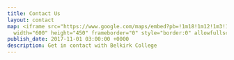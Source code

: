 ```yaml
---
title: Contact Us
layout: contact
map: <iframe src="https://www.google.com/maps/embed?pb=!1m18!1m12!1m3!1d2910.507949250629!2d-77.58814217038285!3d43.15686085977572!2m3!1f0!2f0!3f0!3m2!1i1024!2i768!4f13.1!3m3!1m2!1s0x89d6b5a3d13293bb%3A0x43475e9a6b9b590c!2s500+University+Ave%2C+Rochester%2C+NY+14607%2C+USA!5e0!3m2!1sen!2sca!4v1510674757576"
  width="600" height="450" frameborder="0" style="border:0" allowfullscreen></iframe>
publish_date: 2017-11-01 03:00:00 +0000
description: Get in contact with Belkirk College
---
```

